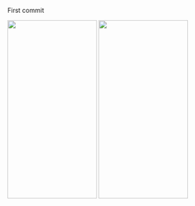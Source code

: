 First commit

<img src="https://user-images.githubusercontent.com/101512273/209439818-2f891b5a-abb2-42f4-bda1-8dfcd9c10bd8.png" width="200" height="400" /> <img src="https://user-images.githubusercontent.com/101512273/209439831-398615ee-20e8-4c71-8fc5-a8ac071f00b2.png" width="200" height="400" />
